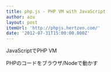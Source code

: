 ```yaml
---
title: php.js - PHP VM with JavaScript
author: azu
layout: post
itemUrl: 'http://phpjs.hertzen.com/'
date: '2012-07-31T15:00:00.000Z'
---
```

JavaScriptでPHP VM

PHPのコードをブラウザ/Nodeで動かす
